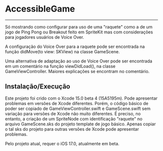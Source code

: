 # AccessibleGame
----------------

Só mostrando como configurar para uso de uma "raquete" como a de um jogo de 
Ping Pong ou Breakout feito em SpriteKit mas com considerações para jogadores
usuários de Voice Over.

A configuração do Voice Over para a raquete pode ser encontrada na função 
didMove(to view: SKView) na classe GameScene. 

Uma alternativa de adaptação ao uso de Voice Over pode ser encontrada em um 
comentário na função viewDidLoad(), na classe GameViewController. Maiores 
explicações se encontram no comentário.


## Instalação/Execução

Este projeto foi crido com o Xcode 15.0 beta 4 (15A5195m). Pode apresentar 
problemas em versões de Xcode diferentes. Porém, o código básico de poder 
ser copiado de GameViewController.swift e GameScene.swift sem variação para
versões de Xcode não muito diferentes. É preciso, no entanto, a criação de
um SpriteNode com identificação "raquete" no arquivo GameScene.sks do projeto
template de jogo básico. Apenas copiar o tal sks do projeto para outras 
versões de Xcode pode apresentar problemas.

Pelo projeto atual, requer o iOS 17.0, atualmente em beta.
